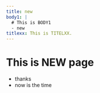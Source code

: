 ```yaml
---
title: new
body1: |
  # This is BODY1
  - new
titlexx: This is TITELXX.
---
```

# This is NEW page
- thanks
- now is the time
